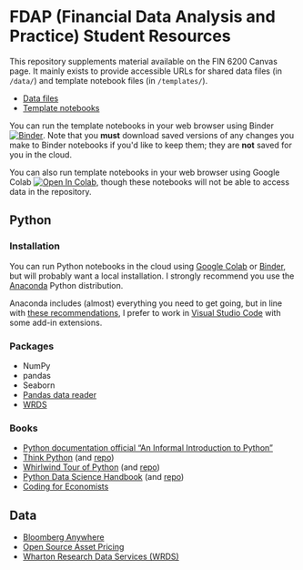 # FDAP (Financial Data Analysis and Practice) Student Resources

This repository supplements material available on the FIN 6200 Canvas page. It mainly exists to provide accessible URLs for shared data files (in `/data/`) and template notebook files (in `/templates/`).

- [Data files](https://github.com/lukestein-classes/fdap_public/tree/main/data)
- [Template notebooks](https://github.com/lukestein-classes/fdap_public/tree/main/templates)

You can run the template notebooks in your web browser using Binder [![Binder](https://mybinder.org/badge_logo.svg)](https://mybinder.org/v2/gh/lukestein-classes/fdap_public/HEAD). Note that you **must** download saved versions of any changes you make to Binder notebooks if you'd like to keep them; they are **not** saved for you in the cloud.

You can also run template notebooks in your web browser using Google Colab [![Open In Colab](https://colab.research.google.com/assets/colab-badge.svg)](https://colab.research.google.com/github/lukestein-classes/fdap_public/blob/master), though these notebooks will not be able to access data in the repository.

## Python

### Installation
You can run Python notebooks in the cloud using [Google Colab](https://colab.research.google.com) or [Binder](https://mybinder.org), but will probably want a local installation. I strongly recommend you use the [Anaconda](https://www.anaconda.com/products/individual) Python distribution.

Anaconda includes (almost) everything you need to get going, but in line with [these recommendations](https://aeturrell.github.io/coding-for-economists/code-preliminaries.html#installing-an-integrated-development-environment-ide), I prefer to work in [Visual Studio Code](https://code.visualstudio.com) with some add-in extensions.


### Packages
- NumPy
- pandas
- Seaborn
- [Pandas data reader](https://pydata.github.io/pandas-datareader/)
- [WRDS](https://github.com/wharton/wrds)

### Books
- [Python documentation official “An Informal Introduction to Python”](https://docs.python.org/3/tutorial/introduction.html#)
- [Think Python](https://greenteapress.com/wp/think-python-2e/) (and [repo](https://github.com/AllenDowney/ThinkPython2))
- [Whirlwind Tour of Python](https://jakevdp.github.io/WhirlwindTourOfPython/) (and [repo](https://github.com/jakevdp/WhirlwindTourOfPython))
- [Python Data Science Handbook](https://jakevdp.github.io/PythonDataScienceHandbook/) (and [repo](https://github.com/jakevdp/PythonDataScienceHandbook))
- [Coding for Economists](https://aeturrell.github.io/coding-for-economists/)


## Data
- [Bloomberg Anywhere](https://bba.bloomberg.com)
- [Open Source Asset Pricing](https://www.openassetpricing.com/data/)
- [Wharton Research Data Services (WRDS)](https://wrds-www.wharton.upenn.edu)